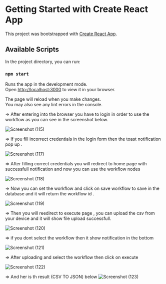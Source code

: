 # Getting Started with Create React App

This project was bootstrapped with [Create React App](https://github.com/facebook/create-react-app).

## Available Scripts

In the project directory, you can run:

### `npm start`

Runs the app in the development mode.\
Open [http://localhost:3000](http://localhost:3000) to view it in your browser.

The page will reload when you make changes.\
You may also see any lint errors in the console.

=> After entering into the browser you have to login in order to use the workflow as you can see in the screenshot below.

![Screenshot (115)](https://github.com/user-attachments/assets/e344c73c-bbf5-40c0-a925-b576fa8c13de)

=> If you fill incorrect credentials in the login form then the toast notification pop up .

![Screenshot (117)](https://github.com/user-attachments/assets/c99430d1-e577-4bc5-9d54-f7f64b21081b)

=> After filling correct credentials you will redirect to home page with successfull notification and now you can use the workflow nodes

![Screenshot (118)](https://github.com/user-attachments/assets/453a1b40-914c-4125-ae17-83e9d4a39390)

=> Now you can set the workflow and click on save workflow to save in the database and it will return the workflow id .

![Screenshot (119)](https://github.com/user-attachments/assets/5ecb914e-b2c8-4d12-aefd-1f475f27334a)

=> Then you will reedirect to execute page , you can upload the csv from your device and it will show file upload successfull.

![Screenshot (120)](https://github.com/user-attachments/assets/860120d5-197e-45bc-8ac8-8a600254a4c6)

=> if you dont select the workflow then it show notification in the bottom 

![Screenshot (121)](https://github.com/user-attachments/assets/d9eabb68-a861-434a-9fb2-ce764d7c3bbd)

=> After uploading and select the workflow then click on execute 

![Screenshot (122)](https://github.com/user-attachments/assets/e4eef4c4-4462-46bb-b41d-cc9690a0306f)

=> And her is th result (CSV TO JSON)  below 
![Screenshot (123)](https://github.com/user-attachments/assets/d35d848d-e7f1-44c7-9043-9aeb12cce37e)


